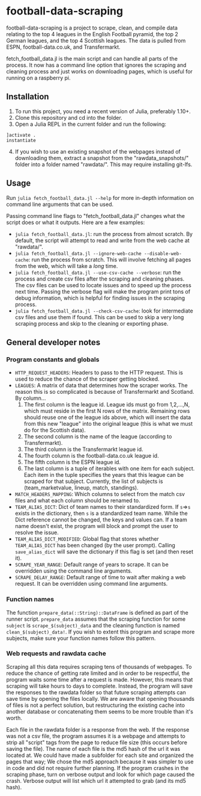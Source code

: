 # football-data-scraping

football-data-scraping is a project to scrape, clean, and compile data relating to the top 4 leagues in the English Football pyramid, the top 2 German leagues, and the top 4 Scottish leagues. The data is pulled from ESPN, football-data.co.uk, and Transfermarkt.

fetch_football_data.jl is the main script and can handle all parts of the process. It now has a command line option that ignores the scraping and cleaning process and just works on downloading pages, which is useful for running on a raspberry pi.

## Installation

1. To run this project, you need a recent version of Julia, preferably 1.10+.
2. Clone this repository and cd into the folder.
3. Open a Julia REPL in the current folder and run the following:
```
]activate .
instantiate
```
4. If you wish to use an existing snapshot of the webpages instead of downloading them, extract a snapshot from the "rawdata_snapshots/" folder into a folder named "rawdata/". This may require installing git-lfs.

## Usage

Run `julia fetch_football_data.jl --help` for more in-depth information on command line arguments that can be used.

Passing command line flags to "fetch_football_data.jl" changes what the script does or what it outputs. Here are a few examples:
* `julia fetch_football_data.jl`: run the process from almost scratch. By default, the script will attempt to read and write from the web cache at "rawdata/".
* `julia fetch_football_data.jl --ignore-web-cache --disable-web-cache`: run the process from scratch. This will involve fetching all pages from the web, which will take a *long* time.
* `julia fetch_football_data.jl --use-csv-cache --verbose`: run the process and create csv files after the scraping and cleaning phases. The csv files can be used to locate issues and to speed up the process next time. Passing the verbose flag will make the program print tons of debug information, which is helpful for finding issues in the scraping process.
* `julia fetch_football_data.jl --check-csv-cache`: look for intermediate csv files and use them if found. This can be used to skip a very long scraping process and skip to the cleaning or exporting phase.

## General developer notes

### Program constants and globals

- `HTTP_REQUEST_HEADERS`: Headers to pass to the HTTP request. This is used to reduce the chance of the scraper getting blocked.
- `LEAGUES`: A matrix of data that determines how the scraper works. The reason this is so complicated is because of Transfermarkt and Scotland. By column...
    1. The first column is the league id. League ids must go from 1,2,...,N, which must reside in the first N rows of the matrix. Remaining rows should reuse one of the league ids above, which will insert the data from this new "league" into the original league (this is what we must do for the Scottish data).
    2. The second column is the name of the league (according to Transfermarkt).
    3. The third column is the Transfermarkt league id.
    4. The fourth column is the football-data.co.uk league id.
    5. The fifth column is the ESPN league id.
    6. The last column is a tuple of iterables with one item for each subject. Each item in the tuple specifies the years that this league can be scraped for that subject. Currently, the list of subjects is (team_marketvalue, lineup, match, standings).
- `MATCH_HEADERS_MAPPING`: Which columns to select from the match csv files and what each column should be renamed to.
- `TEAM_ALIAS_DICT`: Dict of team names to their standardized form. If `s`=>`s` exists in the dictionary, then `s` is a standardized team name. While the Dict reference cannot be changed, the keys and values can. If a team name doesn't exist, the program will block and prompt the user to resolve the issue.
- `TEAM_ALIAS_DICT_MODIFIED`: Global flag that stores whether `TEAM_ALIAS_DICT` has been changed (by the user prompt). Calling `save_alias_dict` will save the dictionary if this flag is set (and then reset it).
- `SCRAPE_YEAR_RANGE`: Default range of years to scrape. It can be overridden using the command line arguments.
- `SCRAPE_DELAY_RANGE`: Default range of time to wait after making a web request. It can be overridden using command line arguments.

### Function names

The function `prepare_data(::String)::DataFrame` is defined as part of the runner script.
`prepare_data` assumes that the scraping function for some `subject` is `scrape_$(subject)_data` and the cleaning function is named `clean_$(subject)_data!`.
If you wish to extent this program and scrape more subjects, make sure your function names follow this pattern.

### Web requests and rawdata cache

Scraping all this data requires scraping tens of thousands of webpages.
To reduce the chance of getting rate limited and in order to be respectful, the program waits some time after a request is made.
However, this means that scraping will take hours to days to complete.
Instead, the program will save the responses to the rawdata folder so that future scraping attempts can save time by opening the files locally.
We are aware that opening thousands of files is not a perfect solution, but restructuring the existing cache into another database or concatenating them seems to be more trouble than it's worth.

Each file in the rawdata folder is a response from the web. If the response was not a csv file, the program assumes it is a webpage and attempts to strip all "script" tags from the page to reduce file size (this occurs before saving the file).
The name of each file is the md5 hash of the url it was located at. We could have made a subfolder for each site and organized the pages that way; We chose the md5 approach because it was simpler to use in code and did not require further planning.
If the program crashes in the scraping phase, turn on verbose output and look for which page caused the crash. Verbose output will list which url it attempted to grab (and its md5 hash).


